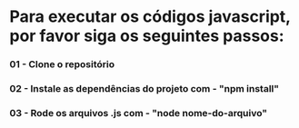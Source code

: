 # Para executar os códigos javascript, por favor siga os seguintes passos:

### 01 - Clone o repositório

### 02 - Instale as dependências do projeto com - "npm install"

### 03 - Rode os arquivos .js com - "node nome-do-arquivo"
